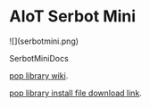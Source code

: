 # AIoT Serbot Mini
!\[](serbotmini.png)

SerbotMiniDocs

[pop library wiki](https://github.com/hanback-docs/SerbotMiniDocs/wiki).

[pop library install file download link]().
